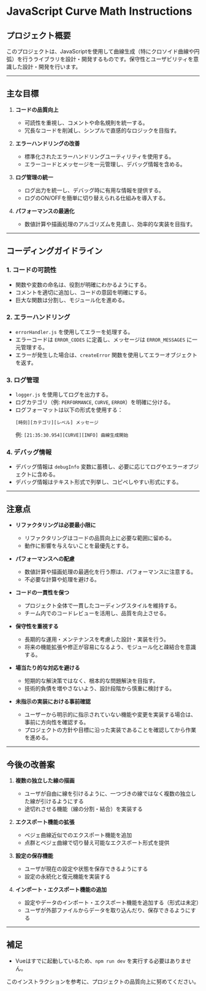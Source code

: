 # JavaScript Curve Math Instructions

## プロジェクト概要
このプロジェクトは、JavaScriptを使用して曲線生成（特にクロソイド曲線や円弧）を行うライブラリを設計・開発するものです。保守性とユーザビリティを意識した設計・開発を行います。

---

## 主な目標
1. **コードの品質向上**
   - 可読性を重視し、コメントや命名規則を統一する。
   - 冗長なコードを削減し、シンプルで直感的なロジックを目指す。

2. **エラーハンドリングの改善**
   - 標準化されたエラーハンドリングユーティリティを使用する。
   - エラーコードとメッセージを一元管理し、デバッグ情報を含める。

3. **ログ管理の統一**
   - ログ出力を統一し、デバッグ時に有用な情報を提供する。
   - ログのON/OFFを簡単に切り替えられる仕組みを導入する。

4. **パフォーマンスの最適化**
   - 数値計算や描画処理のアルゴリズムを見直し、効率的な実装を目指す。

---

## コーディングガイドライン
### 1. コードの可読性
- 関数や変数の命名は、役割が明確にわかるようにする。
- コメントを適切に追加し、コードの意図を明確にする。
- 巨大な関数は分割し、モジュール化を進める。

### 2. エラーハンドリング
- `errorHandler.js` を使用してエラーを処理する。
- エラーコードは `ERROR_CODES` に定義し、メッセージは `ERROR_MESSAGES` に一元管理する。
- エラーが発生した場合は、`createError` 関数を使用してエラーオブジェクトを返す。

### 3. ログ管理
- `logger.js` を使用してログを出力する。
- ログカテゴリ（例: `PERFORMANCE`, `CURVE`, `ERROR`）を明確に分ける。
- ログフォーマットは以下の形式を使用する：
  ```
  [時刻][カテゴリ][レベル] メッセージ
  ```
  例: `[21:35:30.954][CURVE][INFO] 曲線生成開始`

### 4. デバッグ情報
- デバッグ情報は `debugInfo` 変数に蓄積し、必要に応じてログやエラーオブジェクトに含める。
- デバッグ情報はテキスト形式で列挙し、コピペしやすい形式にする。

---

## 注意点
- **リファクタリングは必要最小限に**
  - リファクタリングはコードの品質向上に必要な範囲に留める。
  - 動作に影響を与えないことを最優先とする。

- **パフォーマンスへの配慮**
  - 数値計算や描画処理の最適化を行う際は、パフォーマンスに注意する。
  - 不必要な計算や処理を避ける。

- **コードの一貫性を保つ**
  - プロジェクト全体で一貫したコーディングスタイルを維持する。
  - チーム内でのコードレビューを活用し、品質を向上させる。

- **保守性を重視する**
  - 長期的な運用・メンテナンスを考慮した設計・実装を行う。
  - 将来の機能拡張や修正が容易になるよう、モジュール化と疎結合を意識する。

- **場当たり的な対応を避ける**
  - 短期的な解決策ではなく、根本的な問題解決を目指す。
  - 技術的負債を増やさないよう、設計段階から慎重に検討する。

- **未指示の実装における事前確認**
  - ユーザーから明示的に指示されていない機能や変更を実装する場合は、事前に方向性を確認する。
  - プロジェクトの方針や目標に沿った実装であることを確認してから作業を進める。

---

## 今後の改善案
1. **複数の独立した線の描画**
   - ユーザが自由に線を引けるように、一つづきの線ではなく複数の独立した線が引けるようにする
   - 途切れさせる機能（線の分割・結合）を実装する

2. **エクスポート機能の拡張**
   - ベジェ曲線近似でのエクスポート機能を追加
   - 点群とベジェ曲線で切り替え可能なエクスポート形式を提供
   
3. **設定の保存機能**
   - ユーザが現在の設定や状態を保存できるようにする
   - 設定の永続化と復元機能を実装する

4. **インポート・エクスポート機能の追加**
   - 設定やデータのインポート・エクスポート機能を追加する（形式は未定）
   - ユーザが外部ファイルからデータを取り込んだり、保存できるようにする
---

## 補足
- Vueはすでに起動しているため、`npm run dev` を実行する必要はありません。

このインストラクションを参考に、プロジェクトの品質向上に努めてください。